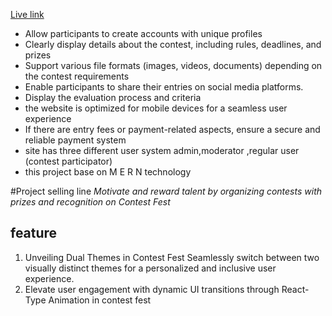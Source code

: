 [Live link](https://contest-site-d88b9.web.app/)
* Allow participants to create accounts with unique profiles
* Clearly display details about the contest, including rules, deadlines, and prizes
* Support various file formats (images, videos, documents) depending on the contest requirements
* Enable participants to share their entries on social media platforms.
* Display the evaluation process and criteria
*  the website is optimized for mobile devices for a seamless user experience
* If there are entry fees or payment-related aspects, ensure a secure and reliable payment system
* site has three different user system admin,moderator ,regular user (contest participator)
* this project base on M E R N technology



#Project selling line
*Motivate and reward talent by organizing contests with prizes and recognition on Contest Fest*



## feature
1. Unveiling Dual Themes in Contest Fest Seamlessly switch between two visually distinct themes for a personalized and inclusive user experience.
2. Elevate user engagement with dynamic UI transitions through React-Type Animation in contest fest

   
